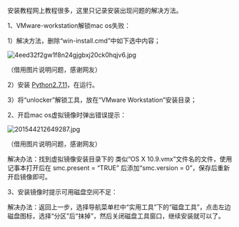 
安装教程网上教程很多，这里只记录安装出现问题的解决方法。


1、VMware-workstation解锁mac os失败：


1）解决方法，删除“win-install.cmd”中如下选中内容；


![4eed32f2gw1f8n24gjgbxj20ck0hqjv6.jpg](https://image.bmqy.net/upload/426559ada2061e3dedb47d3dfb18507e.jpg)


（借用图片说明问题，感谢网友）


2）安装 [Python2.7.11](https://www.python.org/downloads/release/python-2711/)，在运行。


3）将“unlocker”解锁工具，放在“VMware Workstation”安装目录；


2、开启mac os虚拟镜像时弹出错误提示：


![201544212649287.jpg](https://image.bmqy.net/upload/902e80f710e90fd950016fb8dd70fe9b.jpg)


（借用图片说明问题，感谢网友）


解决办法：找到虚拟镜像安装目录下的 类似“OS X 10.9.vmx”文件名的文件，使用记事本打开后在 smc.present = “TRUE” 后添加“smc.version = 0”，保存后重新开启镜像即可。


3、安装镜像时提示可用磁盘空间不足：


解决办法：返回上一步，选择导航菜单栏中“实用工具”下的“磁盘工具”，点击左边磁盘图标，选择“分区”后“抹掉”，然后关闭磁盘工具窗口，继续安装就可以了。

